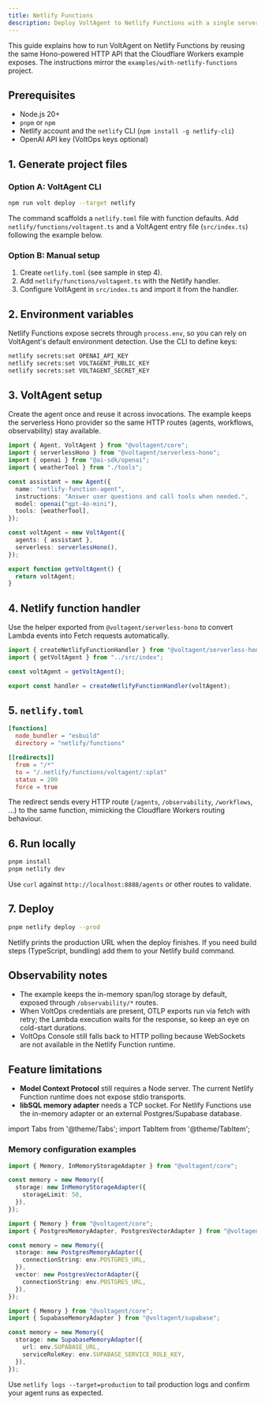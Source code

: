 ```yaml
---
title: Netlify Functions
description: Deploy VoltAgent to Netlify Functions with a single serverless entry point.
---
```


This guide explains how to run VoltAgent on Netlify Functions by reusing the same Hono-powered HTTP API that the Cloudflare Workers example exposes. The instructions mirror the `examples/with-netlify-functions` project.

## Prerequisites

- Node.js 20+
- `pnpm` or `npm`
- Netlify account and the `netlify` CLI (`npm install -g netlify-cli`)
- OpenAI API key (VoltOps keys optional)

## 1. Generate project files

### Option A: VoltAgent CLI

```bash
npm run volt deploy --target netlify
```

The command scaffolds a `netlify.toml` file with function defaults. Add `netlify/functions/voltagent.ts` and a VoltAgent entry file (`src/index.ts`) following the example below.

### Option B: Manual setup

1. Create `netlify.toml` (see sample in step 4).
2. Add `netlify/functions/voltagent.ts` with the Netlify handler.
3. Configure VoltAgent in `src/index.ts` and import it from the handler.

## 2. Environment variables

Netlify Functions expose secrets through `process.env`, so you can rely on VoltAgent's default environment detection. Use the CLI to define keys:

```bash
netlify secrets:set OPENAI_API_KEY
netlify secrets:set VOLTAGENT_PUBLIC_KEY
netlify secrets:set VOLTAGENT_SECRET_KEY
```

## 3. VoltAgent setup

Create the agent once and reuse it across invocations. The example keeps the serverless Hono provider so the same HTTP routes (agents, workflows, observability) stay available.

```ts title="src/index.ts"
import { Agent, VoltAgent } from "@voltagent/core";
import { serverlessHono } from "@voltagent/serverless-hono";
import { openai } from "@ai-sdk/openai";
import { weatherTool } from "./tools";

const assistant = new Agent({
  name: "netlify-function-agent",
  instructions: "Answer user questions and call tools when needed.",
  model: openai("gpt-4o-mini"),
  tools: [weatherTool],
});

const voltAgent = new VoltAgent({
  agents: { assistant },
  serverless: serverlessHono(),
});

export function getVoltAgent() {
  return voltAgent;
}
```

## 4. Netlify function handler

Use the helper exported from `@voltagent/serverless-hono` to convert Lambda events into Fetch requests automatically.

```ts title="netlify/functions/voltagent.ts"
import { createNetlifyFunctionHandler } from "@voltagent/serverless-hono";
import { getVoltAgent } from "../src/index";

const voltAgent = getVoltAgent();

export const handler = createNetlifyFunctionHandler(voltAgent);
```

## 5. `netlify.toml`

```toml
[functions]
  node_bundler = "esbuild"
  directory = "netlify/functions"

[[redirects]]
  from = "/*"
  to = "/.netlify/functions/voltagent/:splat"
  status = 200
  force = true
```

The redirect sends every HTTP route (`/agents`, `/observability`, `/workflows`, …) to the same function, mimicking the Cloudflare Workers routing behaviour.

## 6. Run locally

```bash
pnpm install
pnpm netlify dev
```

Use `curl` against `http://localhost:8888/agents` or other routes to validate.

## 7. Deploy

```bash
pnpm netlify deploy --prod
```

Netlify prints the production URL when the deploy finishes. If you need build steps (TypeScript, bundling) add them to your Netlify build command.

## Observability notes

- The example keeps the in-memory span/log storage by default, exposed through `/observability/*` routes.
- When VoltOps credentials are present, OTLP exports run via fetch with retry; the Lambda execution waits for the response, so keep an eye on cold-start durations.
- VoltOps Console still falls back to HTTP polling because WebSockets are not available in the Netlify Function runtime.

## Feature limitations

- **Model Context Protocol** still requires a Node server. The current Netlify Function runtime does not expose stdio transports.
- **libSQL memory adapter** needs a TCP socket. For Netlify Functions use the in-memory adapter or an external Postgres/Supabase database.

import Tabs from '@theme/Tabs';
import TabItem from '@theme/TabItem';

### Memory configuration examples

<Tabs>
  <TabItem value="in-memory" label="In-memory (default)" default>

```ts
import { Memory, InMemoryStorageAdapter } from "@voltagent/core";

const memory = new Memory({
  storage: new InMemoryStorageAdapter({
    storageLimit: 50,
  }),
});
```

  </TabItem>
  <TabItem value="postgres" label="PostgreSQL">

```ts
import { Memory } from "@voltagent/core";
import { PostgresMemoryAdapter, PostgresVectorAdapter } from "@voltagent/postgres";

const memory = new Memory({
  storage: new PostgresMemoryAdapter({
    connectionString: env.POSTGRES_URL,
  }),
  vector: new PostgresVectorAdapter({
    connectionString: env.POSTGRES_URL,
  }),
});
```

  </TabItem>
  <TabItem value="supabase" label="Supabase">

```ts
import { Memory } from "@voltagent/core";
import { SupabaseMemoryAdapter } from "@voltagent/supabase";

const memory = new Memory({
  storage: new SupabaseMemoryAdapter({
    url: env.SUPABASE_URL,
    serviceRoleKey: env.SUPABASE_SERVICE_ROLE_KEY,
  }),
});
```

  </TabItem>
</Tabs>

Use `netlify logs --target=production` to tail production logs and confirm your agent runs as expected.
